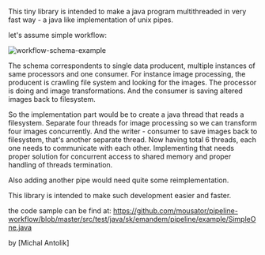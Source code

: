This tiny library is intended to make a java program multithreaded in very fast way - a java like implementation of unix pipes.

let's assume simple workflow:

![workflow-schema-example](https://raw.github.com/mousator/pipeline-workflow/master/workflow-sample.png "Simple schema of pipeline workflow")

The schema correspondents to single data producent, multiple instances of same processors and one consumer. For instance image processing, the producent is crawling file system and looking for the images. The processor is doing and image transformations. And the consumer is saving altered images back to filesystem. 

So the implementation part would be to create a java thread that reads a filesystem. Separate four threads for image processing so we can transform four images concurrently. And the writer - consumer to save images back to filesystem, that's another separate thread. Now having total 6 threads, each one needs to communicate with each other. Implementing that needs proper solution for concurrent access to shared memory and proper handling of threads termination.

Also adding another pipe would need quite some reimplementation.

This library is intended to make such development easier and faster.

the code sample can be find at:
https://github.com/mousator/pipeline-workflow/blob/master/src/test/java/sk/emandem/pipeline/example/SimpleOne.java

by [Michal Antolik]

